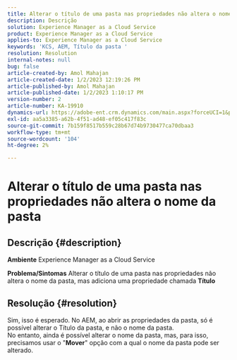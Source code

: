 ```yaml
---
title: Alterar o título de uma pasta nas propriedades não altera o nome da pasta
description: Descrição
solution: Experience Manager as a Cloud Service
product: Experience Manager as a Cloud Service
applies-to: Experience Manager as a Cloud Service
keywords: 'KCS, AEM, Título da pasta '
resolution: Resolution
internal-notes: null
bug: false
article-created-by: Amol Mahajan
article-created-date: 1/2/2023 12:19:26 PM
article-published-by: Amol Mahajan
article-published-date: 1/2/2023 1:10:17 PM
version-number: 2
article-number: KA-19910
dynamics-url: https://adobe-ent.crm.dynamics.com/main.aspx?forceUCI=1&pagetype=entityrecord&etn=knowledgearticle&id=e2e964ae-978a-ed11-81ac-6045bd006ce9
exl-id: aa5a3385-a62b-4f51-ad48-ef05c417f83c
source-git-commit: 7b159f8517b559c28b67d74b9730477ca70dbaa3
workflow-type: tm+mt
source-wordcount: '104'
ht-degree: 2%

---
```


# Alterar o título de uma pasta nas propriedades não altera o nome da pasta

## Descrição {#description}

<b>Ambiente</b>
Experience Manager as a Cloud Service


<b>Problema/Sintomas</b>
Alterar o título de uma pasta nas propriedades não altera o nome da pasta, mas adiciona uma propriedade chamada <b>Título</b>


## Resolução {#resolution}

Sim, isso é esperado. No AEM, ao abrir as propriedades da pasta, só é possível alterar o Título da pasta, e não o nome da pasta.<br>
No entanto, ainda é possível alterar o nome da pasta, mas, para isso, precisamos usar o &quot;<b>Mover</b>&quot; opção com a qual o nome da pasta pode ser alterado.
